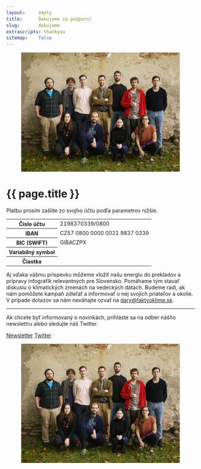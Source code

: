 ```yaml
---
layout:     empty
title:      Ďakujeme za podporu!
slug:       dakujeme
extrascripts: thankyou
sitemap:    false
---
```

<div class="section">
    <div class="container clearfix">
        <figure class="d-none d-md-block float-right w-50 ml-4">
            <img src="/assets/img/fakta-tym.jpg" class="rounded w-100" alt="Jadro tímu Fakty o klíme"/>
        </figure>
        <h1>{{ page.title }}</h1>
        <div class="payment-box">
            <p class="lead">Platbu prosím zašlite zo svojho účtu podľa parametrov nižšie.</p>
            <table id="payment-table" class="lead">
            <tr>
                <th>Číslo účtu</th>
                <td>2198370339/0800</td>
            </tr>
            <tr>
                <th>IBAN</th>
                <td>CZ57 0800 0000 0021 9837 0339</td>
            </tr>
            <tr>
                <th>BIC (SWIFT)</th>
                <td>GIBACZPX</td>
            </tr>
            <tr>
                <th>Variabilný symbol</th>
                <td id="vs"></td>
            </tr>
            <tr>
                <th>Čiastka</th>
                <td><span id="amount"></span></td>
            </tr>
            </table>
        </div>
        <p class="lead">Aj vďaka vášmu príspevku môžeme vložiť našu energiu do prekladov a prípravy infografík relevantných pre Slovensko. Pomáhame tým stavať diskusiu o klimatických zmenách na vedeckých dátach. Budeme radi, ak nám pomôžete kampaň zdieľať a informovať o nej svojich priateľov a okolie. V prípade dotazov sa nám neváhajte ozvať na <a href="mailto:dary@faktyoklime.sk" title="Kontaktná adresa pre darcov">dary@faktyoklime.sk</a>.</p>
        <hr/>
        <p class="pb-2">Ak chcete byť informovaný o novinkách, prihláste sa na odber nášho newslettru alebo sledujte náš Twitter.</p>
        <a href="{{ site.newsletter }}" target="_blank" class="btn btn-primary"><i class="fas fa-fw fa-envelope-open-text"></i> Newsletter</a>
        <a href="https://twitter.com/{{ site.twitter }}" target="_blank" class="btn btn-secondary"><i class="fab fa-fw fa-twitter"></i> Twitter</a>
        <figure class="d-md-none w-100 mt-2">
            <img src="/assets/img/fakta-tym.jpg" class="rounded w-100" alt="Jádro týmu Fakta o klimatu"/>
        </figure>
    </div>
</div>
